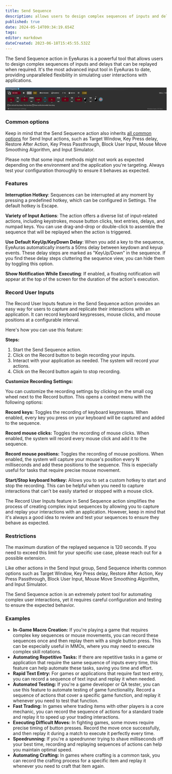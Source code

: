 ```yaml
---
title: Send Sequence
description: allows users to design complex sequences of inputs and delays that can be replayed when required
published: true
date: 2024-05-14T09:34:19.654Z
tags: 
editor: markdown
dateCreated: 2023-06-18T15:45:55.532Z
---
```


The Send Sequence action in EyeAuras is a powerful tool that allows users to design complex sequences of inputs and delays that can be replayed when required. It's the most advanced input tool in EyeAuras to date, providing unparalleled flexibility in simulating user interactions with applications.

![](/eyeauras_7qwn3ee1ud.png)

### Common options

Keep in mind that the Send Sequence action also inherits [all common options](/en/actions/sendinput/options) for Send Input actions, such as Target Window, Key Press delay, Restore After Action, Key Press Passthrough, Block User Input, Mouse Move Smoothing Algorithm, and Input Simulator.

Please note that some input methods might not work as expected depending on the environment and the application you're targeting. Always test your configuration thoroughly to ensure it behaves as expected.

### **Features**

**Interruption Hotkey**: Sequences can be interrupted at any moment by pressing a predefined hotkey, which can be configured in Settings. The default hotkey is Escape.

**Variety of Input Actions**: The action offers a diverse list of input-related actions, including keystrokes, mouse button clicks, text entries, delays, and numpad keys. You can use drag-and-drop or double-click to assemble the sequence that will be replayed when the action is triggered.

**Use Default KeyUp/KeyDown Delay**: When you add a key to the sequence, EyeAuras automatically inserts a 50ms delay between keydown and keyup events. These delay steps are marked as "KeyUp/Down" in the sequence. If you find these delay steps cluttering the sequence view, you can hide them by toggling this option.

**Show Notification While Executing**: If enabled, a floating notification will appear at the top of the screen for the duration of the action's execution.

### **Record User Inputs**

The Record User Inputs feature in the Send Sequence action provides an easy way for users to capture and replicate their interactions with an application. It can record keyboard keypresses, mouse clicks, and mouse positions at a configurable interval.

Here's how you can use this feature:

**Steps:**

1.  Start the Send Sequence action.
2.  Click on the Record button to begin recording your inputs.
3.  Interact with your application as needed. The system will record your actions.
4.  Click on the Record button again to stop recording.

**Customize Recording Settings:**

You can customize the recording settings by clicking on the small cog wheel next to the Record button. This opens a context menu with the following options:

**Record keys:** Toggles the recording of keyboard keypresses. When enabled, every key you press on your keyboard will be captured and added to the sequence.

**Record mouse clicks:** Toggles the recording of mouse clicks. When enabled, the system will record every mouse click and add it to the sequence.

**Record mouse positions:** Toggles the recording of mouse positions. When enabled, the system will capture your mouse's position every N milliseconds and add these positions to the sequence. This is especially useful for tasks that require precise mouse movement.

**Start/Stop keyboard hotkey:** Allows you to set a custom hotkey to start and stop the recording. This can be helpful when you need to capture interactions that can't be easily started or stopped with a mouse click.

The Record User Inputs feature in Send Sequence action simplifies the process of creating complex input sequences by allowing you to capture and replay your interactions with an application. However, keep in mind that it's always a good idea to review and test your sequences to ensure they behave as expected.

### **Restrictions**

The maximum duration of the replayed sequence is 120 seconds. If you need to exceed this limit for your specific use case, please reach out for a possible extension.

Like other actions in the Send Input group, Send Sequence inherits common options such as Target Window, Key Press delay, Restore After Action, Key Press Passthrough, Block User Input, Mouse Move Smoothing Algorithm, and Input Simulator.

The Send Sequence action is an extremely potent tool for automating complex user interactions, yet it requires careful configuration and testing to ensure the expected behavior.

### Examples

-   **In-Game Macro Creation:** If you're playing a game that requires complex key sequences or mouse movements, you can record these sequences once and then replay them with a single button press. This can be especially useful in MMOs, where you may need to execute complex skill rotations.
-   **Automating Repetitive Tasks:** If there are repetitive tasks in a game or application that require the same sequence of inputs every time, this feature can help automate these tasks, saving you time and effort.
-   **Rapid Text Entry:** For games or applications that require fast text entry, you can record a sequence of text input and replay it when needed.
-   **Automated Testing:** If you're a game developer or QA tester, you can use this feature to automate testing of game functionality. Record a sequence of actions that cover a specific game function, and replay it whenever you need to test that function.
-   **Fast Trading:** In games where trading items with other players is a core mechanic, you can record the sequence of actions for a standard trade and replay it to speed up your trading interactions.
-   **Executing Difficult Moves:** In fighting games, some moves require precise timing of button presses. Record the move once successfully, and then replay it during a match to execute it perfectly every time.
-   **Speedrunning:** If you're a speedrunner trying to shave milliseconds off your best time, recording and replaying sequences of actions can help you maintain optimal speed.
-   **Automating Crafting:** In games where crafting is a common task, you can record the crafting process for a specific item and replay it whenever you need to craft that item again.